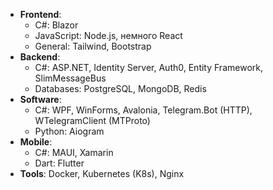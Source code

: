 - **Frontend**:
   - C#: Blazor
   - JavaScript: Node.js, немного React
   - General: Tailwind, Bootstrap
- **Backend**:
   - C#: ASP.NET, Identity Server, Auth0, Entity Framework, SlimMessageBus
   - Databases: PostgreSQL, MongoDB, Redis
- **Software**:
   - C#: WPF, WinForms, Avalonia, Telegram.Bot (HTTP), WTelegramClient (MTProto)
   - Python: Aiogram
- **Mobile**:
   - C#: MAUI, Xamarin
   - Dart: Flutter
- **Tools**: Docker, Kubernetes (K8s), Nginx
